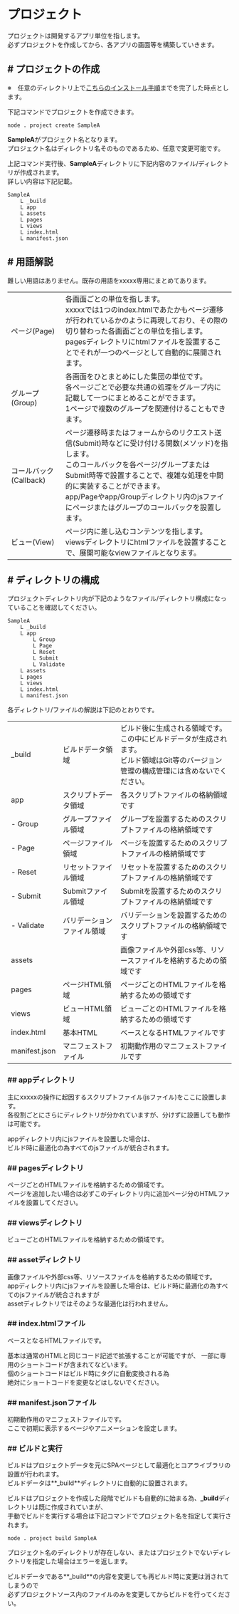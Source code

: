 # プロジェクト

プロジェクトは開発するアプリ単位を指します。  
必ずプロジェクトを作成してから、各アプリの画面等を構築していきます。

<a id="create"></a>

## # プロジェクトの作成

※　任意のディレクトリ上で[こちらのインストール手順](install.md)までを完了した時点とします。

下記コマンドでプロジェクトを作成できます。

```
node . project create SampleA
```

**SampleA**がプロジェクト名となります。  
プロジェクト名はディレクトリ名そのものであるため、任意で変更可能です。

上記コマンド実行後、**SampleA**ディレクトリに下記内容のファイル/ディレクトリが作成されます。  
詳しい内容は下記記載。

```
SampleA
	L _build
	L app
	L assets
	L pages
	L views
	L index.html
	L manifest.json
```

<a id="terms"></a>

## # 用語解説

難しい用語はありません。既存の用語をxxxxx専用にまとめてあります。

|||
|:--|:--|
|ページ(Page)|各画面ごとの単位を指します。<br>xxxxxでは1つのindex.htmlであたかもページ遷移が行われているかのように再現しており、その際の切り替わった各画面ごとの単位を指します。<br>pagesディレクトリにhtmlファイルを設置することでそれが一つのページとして自動的に展開されます。|
|グループ(Group)|各画面をひとまとめにした集団の単位です。<br>各ページごとで必要な共通の処理をグループ内に記載して一つにまとめることができます。<br>1ページで複数のグループを関連付けることもできます。|
|コールバック(Callback)|ページ遷移時またはフォームからのリクエスト送信(Submit)時などに受け付ける関数(メソッド)を指します。<br>このコールバックを各ページ/グループまたはSubmit時等で設置することで、複雑な処理を中間的に実装することができます。<br>app/Pageやapp/Groupディレクトリ内のjsファイにページまたはグループのコールバックを設置します。|
|ビュー(View)|ページ内に差し込むコンテンツを指します。<br>viewsディレクトリにhtmlファイルを設置することで、展開可能なviewファイルとなります。|

<a id="structure"></a>

## # ディレクトリの構成

プロジェクトディレクトリ内が下記のようなファイル/ディレクトリ構成になっていることを確認してください。

```
SampleA
	L _build
	L app
		L Group
		L Page
		L Reset
		L Submit
		L Validate
	L assets
	L pages
	L views
	L index.html
	L manifest.json
```

各ディレクトリ/ファイルの解説は下記のとおりです。

||||
|:--|:--|:--|
|_build|ビルドデータ領域|ビルド後に生成される領域です。<br>この中にビルドデータが生成されます。<br>ビルド領域はGit等のバージョン管理の構成管理には含めないでください。|
|app|スクリプトデータ領域|各スクリプトファイルの格納領域です|
|-  Group|グループファイル領域|グループを設置するためのスクリプトファイルの格納領域です|
|-  Page|ページファイル領域|ページを設置するためのスクリプトファイルの格納領域です|
|-  Reset|リセットファイル領域|リセットを設置するためのスクリプトファイルの格納領域です|
|-  Submit|Submitファイル領域|Submitを設置するためのスクリプトファイルの格納領域です|
|-  Validate|バリデーションファイル領域|バリデーションを設置するためのスクリプトファイルの格納領域です|
|assets||画像ファイルや外部css等、リソースファイルを格納するための領域です|
|pages|ページHTML領域|ページごとのHTMLファイルを格納するための領域です|
|views|ビューHTML領域|ビューごとのHTMLファイルを格納するための領域です|
|index.html|基本HTML|ベースとなるHTMLファイルです|
|manifest.json|マニフェストファイル|初期動作用のマニフェストファイルです|

<a id="st_app"></a>

### ## appディレクトリ

主にxxxxxの操作に起因するスクリプトファイル(jsファイル)をここに設置します。  
各役割ごとにさらにディレクトリが分かれていますが、分けずに設置しても動作は可能です。

appディレクトリ内にjsファイルを設置した場合は、  
ビルド時に最適化の為すべてのjsファイルが統合されます。

<a id="st_pages"></a>

### ## pagesディレクトリ

ページごとのHTMLファイルを格納するための領域です。  
ページを追加したい場合は必ずこのディレクトリ内に追加ページ分のHTMLファイルを設置してください。

<a id="st_views"></a>

### ## viewsディレクトリ

ビューごとのHTMLファイルを格納するための領域です。

<a id="st_assets"></a>

### ## assetディレクトリ

画像ファイルや外部css等、リソースファイルを格納するための領域です。  
appディレクトリ内にjsファイルを設置した場合は、ビルド時に最適化の為すべてのjsファイルが統合されますが  
assetディレクトリではそのような最適化は行われません。

<a id="st_index"></a>

### ## index.htmlファイル

ベースとなるHTMLファイルです。  

基本は通常のHTMLと同じコード記述で拡張することが可能ですが、
一部に専用のショートコードが含まれてなどいます。  
個のショートコードはビルド時にタグに自動変換される為   
絶対にショートコードを変更などはしないでください。

<a id="st_index"></a>

### ## manifest.jsonファイル

初期動作用のマニフェストファイルです。  
ここで初期に表示するページやアニメーションを設定します。

<a id="build"></a>

### ## ビルドと実行

ビルドはプロジェクトデータを元にSPAページとして最適化とコアライブラリの設置が行われます。  
ビルドデータは**_build**ディレクトリに自動的に設置されます。

ビルドはプロジェクトを作成した段階でビルドも自動的に始まる為、**_build**ディレクトリは既に作成されていまが、  
手動でビルドを実行する場合は下記コマンドでプロジェクト名を指定して実行されます。

```
node . project build SampleA
```

プロジェクト名のディレクトリが存在しない、またはプロジェクトでないディレクトリを指定した場合はエラーを返します。

ビルドデータである**_build**の内容を変更しても再ビルド時に変更は消されてしまうので  
必ずプロジェクトソース内のファイルのみを変更してからビルドを行ってください。



